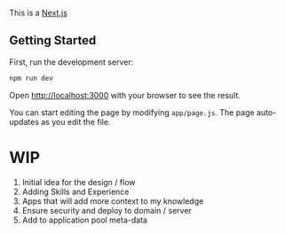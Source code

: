 This is a [Next.js](https://nextjs.org/) 

## Getting Started

First, run the development server:

```bash
npm run dev
```

Open [http://localhost:3000](http://localhost:3000) with your browser to see the result.

You can start editing the page by modifying `app/page.js`. The page auto-updates as you edit the file.

# WIP
1. Initial idea for the design / flow
2. Adding Skills and Experience
3. Apps that will add more context to my knowledge
4. Ensure security and deploy to domain / server
5. Add to application pool meta-data
